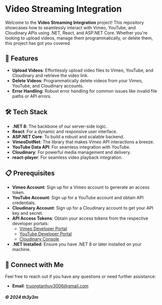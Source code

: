 # Video Streaming Integration

Welcome to the **Video Streaming Integration** project! This repository showcases how to seamlessly interact with Vimeo, YouTube, and Cloudinary APIs using .NET, React, and ASP.NET Core. Whether you're looking to upload videos, manage them programmatically, or delete them, this project has got you covered.

## 🚀 Features

- **Upload Videos**: Effortlessly upload video files to Vimeo, YouTube, and Cloudinary and retrieve the video link.
- **Delete Videos**: Programmatically delete videos from your Vimeo, YouTube, and Cloudinary accounts.
- **Error Handling**: Robust error handling for common issues like invalid file paths or API errors.

## 🛠️ Tech Stack

- **.NET 8**: The backbone of our server-side logic.
- **React**: For a dynamic and responsive user interface.
- **ASP.NET Core**: To build a robust and scalable backend.
- **VimeoDotNet**: The library that makes Vimeo API interactions a breeze.
- **YouTube Data API**: For seamless integration with YouTube.
- **Cloudinary**: For powerful media management and delivery.
- **react-player**: For seamless video playback integration.

## 📋 Prerequisites

- **Vimeo Account**: Sign up for a Vimeo account to generate an access token.
- **YouTube Account**: Sign up for a YouTube account and obtain API credentials.
- **Cloudinary Account**: Sign up for a Cloudinary account to get your API key and secret.
- **API Access Tokens**: Obtain your access tokens from the respective developer portals:
  - [Vimeo Developer Portal](https://developer.vimeo.com/apps)
  - [YouTube Developer Portal](https://console.developers.google.com/)
  - [Cloudinary Console](https://cloudinary.com/console)
- **.NET Installed**: Ensure you have .NET 8 or later installed on your machine.

## 📧 Connect with Me

Feel free to reach out if you have any questions or need further assistance:
- **Email**: truongtanhuy3006@gmail.com

##### © 2024 th3y3m
